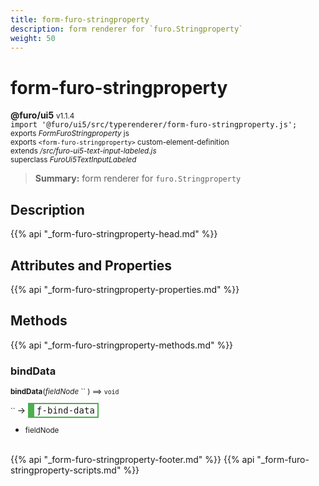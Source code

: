 ```yaml
---
title: form-furo-stringproperty
description: form renderer for `furo.Stringproperty`
weight: 50
---
```


# form-furo-stringproperty
**@furo/ui5** <small>v1.1.4</small>
<br>`import '@furo/ui5/src/typerenderer/form-furo-stringproperty.js';`<small>
<br>exports *FormFuroStringproperty* js
<br>exports `<form-furo-stringproperty>` custom-element-definition
<br>extends */src/furo-ui5-text-input-labeled.js*
<br>superclass *FuroUi5TextInputLabeled*</small>

> **Summary:** form renderer for `furo.Stringproperty`

## Description



{{% api "_form-furo-stringproperty-head.md" %}}

## Attributes and Properties
{{% api "_form-furo-stringproperty-properties.md" %}}




## Methods
{{% api "_form-furo-stringproperty-methods.md" %}}


### **bindData**
<small>**bindData**(*fieldNode* `` ) ⟹ `void`</small>

<small>`` </small> →
<span  style="border-width:2px 2px 2px 10px; border-style: solid;border-color:  rgb(76, 175, 80);font-family:monospace; padding:2px 4px;">ƒ-bind-data</span>



- <small>fieldNode </small>
<br><br>




{{% api "_form-furo-stringproperty-footer.md" %}}
{{% api "_form-furo-stringproperty-scripts.md" %}}
